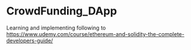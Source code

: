 # CrowdFunding_DApp
Learning and implementing following to https://www.udemy.com/course/ethereum-and-solidity-the-complete-developers-guide/

